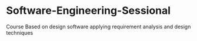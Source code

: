 # Software-Engineering-Sessional
Course Based on design software applying requirement analysis and design techniques
